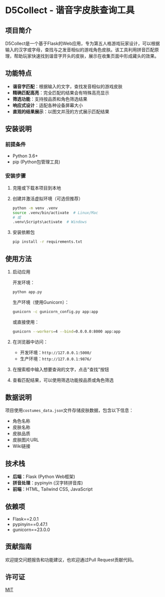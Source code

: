 # D5Collect - 谐音字皮肤查询工具

## 项目简介

D5Collect是一个基于Flask的Web应用，专为第五人格游戏玩家设计，可以根据输入的汉字或字母，查找与之发音相似的游戏角色皮肤。该工具利用拼音匹配原理，帮助玩家快速找到谐音字开头的皮肤，展示在收集页面中形成藏头的效果。

## 功能特点

- **谐音字匹配**：根据输入的文字，查找发音相似的游戏皮肤
- **精确匹配高亮**：完全匹配的结果会有特殊高亮显示
- **筛选功能**：支持按品质和角色筛选结果
- **响应式设计**：适配各种设备屏幕大小
- **直观的结果展示**：以图文并茂的方式展示匹配结果

## 安装说明

### 前提条件

- Python 3.6+
- pip (Python包管理工具)

### 安装步骤

1. 克隆或下载本项目到本地

2. 创建并激活虚拟环境（可选但推荐）
   ```bash
   python -m venv .venv
   source .venv/bin/activate  # Linux/Mac
   # 或
   .venv\Scripts\activate  # Windows
   ```

3. 安装依赖包
   ```bash
   pip install -r requirements.txt
   ```

## 使用方法

1. 启动应用
   
   开发环境：
   ```bash
   python app.py
   ```
   
   生产环境（使用Gunicorn）：
   ```bash
   gunicorn -c gunicorn_config.py app:app
   ```
   或直接使用：
   ```bash
   gunicorn --workers=4 --bind=0.0.0.0:8000 app:app
   ```

2. 在浏览器中访问：
   - 开发环境：`http://127.0.0.1:5000/`
   - 生产环境：`http://127.0.0.1:9876/`

3. 在搜索框中输入想要查询的文字，点击"查找"按钮

4. 查看匹配结果，可以使用筛选功能按品质或角色筛选

## 数据说明

项目使用`costumes_data.json`文件存储皮肤数据，包含以下信息：
- 角色名称
- 皮肤名称
- 皮肤品质
- 皮肤图片URL
- Wiki链接

## 技术栈

- **后端**：Flask (Python Web框架)
- **拼音处理**：pypinyin (汉字转拼音库)
- **前端**：HTML, Tailwind CSS, JavaScript

## 依赖项

- Flask==2.0.1
- pypinyin==0.47.1
- gunicorn==23.0.0

## 贡献指南

欢迎提交问题报告和功能建议，也欢迎通过Pull Request贡献代码。

## 许可证

[MIT](https://opensource.org/licenses/MIT)